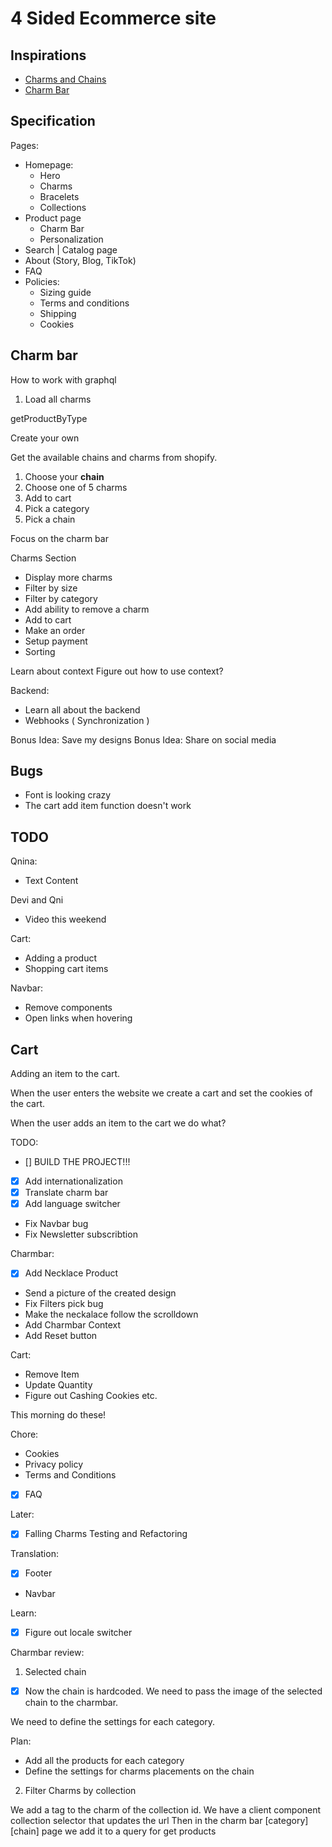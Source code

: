 # 4 Sided Ecommerce site

## Inspirations

- [Charms and Chains](https://www.madebymary.com/collections/charms-and-chains)
- [Charm Bar](https://www.lavenderandgracedesigns.com/products/charm-necklace-1)

## Specification

Pages:

- Homepage:
  - Hero
  - Charms
  - Bracelets
  - Collections
- Product page
  - Charm Bar
  - Personalization
- Search | Catalog page
- About (Story, Blog, TikTok)
- FAQ
- Policies:
  - Sizing guide
  - Terms and conditions
  - Shipping
  - Cookies


## Charm bar

How to work with graphql

1. Load all charms

getProductByType

Create your own

Get the available chains and charms from shopify.

1. Choose your **chain**
2. Choose one of 5 charms
3. Add to cart
4. Pick a category
5. Pick a chain

Focus on the charm bar

Charms Section

- Display more charms
- Filter by size
- Filter by category
- Add ability to remove a charm
- Add to cart
- Make an order
- Setup payment
- Sorting

Learn about context
Figure out how to use context?

Backend:

- Learn all about the backend
- Webhooks ( Synchronization )

Bonus Idea: Save my designs
Bonus Idea: Share on social media

## Bugs

- Font is looking crazy
- The cart add item function doesn't work

## TODO

Qnina:
- Text Content

Devi and Qni
- Video this weekend

Cart:
- Adding a product
- Shopping cart items

Navbar:
- Remove components
- Open links when hovering



## Cart

Adding an item to the cart.

When the user enters the website we create a cart and set the cookies of the cart.

When the user adds an item to the cart we do what?











































TODO:
- [] BUILD THE PROJECT!!! 
- [X] Add internationalization
- [X] Translate charm bar
- [x] Add language switcher
- Fix Navbar bug
- Fix Newsletter subscribtion


Charmbar:
- [x] Add Necklace Product
- Send a picture of the created design
- Fix Filters pick bug
- Make the neckalace follow the scrolldown
- Add Charmbar Context
- Add Reset button

Cart:
- Remove Item
- Update Quantity
- Figure out Cashing Cookies etc.


This morning do these!


Chore:
- Cookies 
- Privacy policy
- Terms and Conditions
- [x] FAQ


Later:
- [x] Falling Charms Testing and Refactoring


Translation:
- [x] Footer
- Navbar


Learn:
- [x] Figure out locale switcher

Charmbar review:

1. Selected chain

-[x] Now the chain is hardcoded. We need to pass the image of the selected chain to the
charmbar.

We need to define the settings for each category.

Plan:
- Add all the products for each category
- Define the settings for charms placements on the chain


2. Filter Charms by collection

We add a tag to the charm of the collection id. 
We have a client component collection selector that updates the url
Then in the charm bar [category][chain] page we add it to a query for get products
